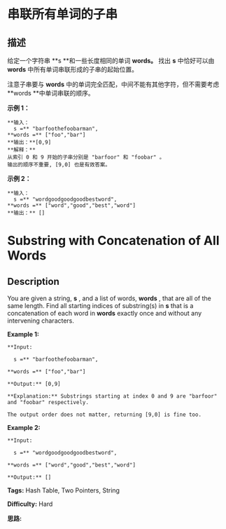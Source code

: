 # 串联所有单词的子串

## 描述

给定一个字符串  **s  **和一些长度相同的单词  **words。** 找出 **s** 中恰好可以由  **words** 中所有单词串联形成的子串的起始位置。

注意子串要与  **words** 中的单词完全匹配，中间不能有其他字符，但不需要考虑  **words  **中单词串联的顺序。



**示例 1：**

    
    
    **输入：
      s =** "barfoothefoobarman",
    **words =** ["foo","bar"]
    **输出：**[0,9]
    **解释：**
    从索引 0 和 9 开始的子串分别是 "barfoor" 和 "foobar" 。
    输出的顺序不重要, [9,0] 也是有效答案。
    

**示例 2：**

    
    
    **输入：
      s =** "wordgoodgoodgoodbestword",
    **words =** ["word","good","best","word"]
    **输出：** []
    



# Substring with Concatenation of All Words

## Description



You are given a string, **s** , and a list of words, **words** , that are all of the same length. Find all starting indices of substring(s) in **s** that is a concatenation of each word in **words** exactly once and without any intervening characters.

**Example 1:**

    
    
    **Input:
      s =** "barfoothefoobarman",
    **words =** ["foo","bar"]
    **Output:** [0,9]
    **Explanation:** Substrings starting at index 0 and 9 are "barfoor" and "foobar" respectively.
    The output order does not matter, returning [9,0] is fine too.
    

**Example 2:**

    
    
    **Input:
      s =** "wordgoodgoodgoodbestword",
    **words =** ["word","good","best","word"]
    **Output:** []
    


**Tags:** Hash Table, Two Pointers, String

**Difficulty:** Hard

**思路:**
